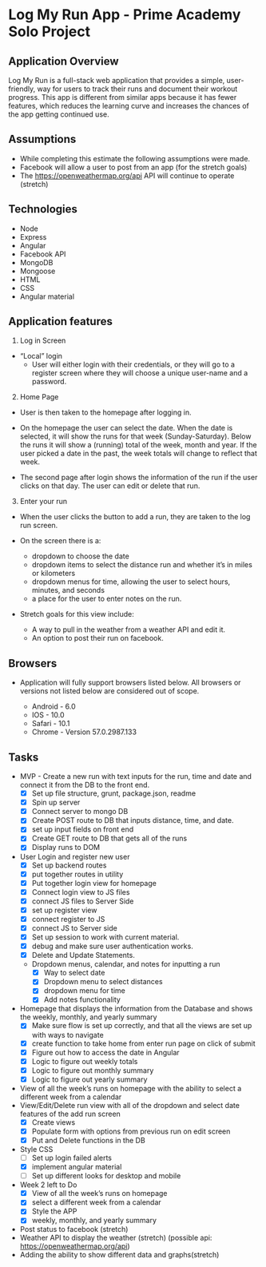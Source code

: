 # Log My Run App - Prime Academy Solo Project

## Application Overview

Log My Run is a full-stack web application that provides a simple, user-friendly, way for users to track their runs and document their workout progress.  This app is different from similar apps because it has fewer features, which reduces the learning curve and increases the chances of the app getting continued use.

## Assumptions

- While completing this estimate the following assumptions were made.
- Facebook will allow a user to post from an app (for the stretch goals)
- The https://openweathermap.org/api API will continue to operate (stretch)

## Technologies
- Node
- Express
- Angular
- Facebook API
- MongoDB
- Mongoose
- HTML
- CSS
- Angular material


## Application features

1. Log in Screen
  - “Local” login
    - User will either login with their credentials, or they will go to a register screen where they will choose a unique user-name and a password.

2. Home Page

  - User is then taken to the homepage after logging in.

  - On the homepage the user can select the date.  When the date is selected, it will show the runs for that week (Sunday-Saturday).  Below the runs it will show a (running) total of the week, month and year.  If the user picked a date in the past, the week totals will change to reflect that week.

  - The second page after login shows the information of the run if the user clicks on that day.  The user can edit or delete that run.

3. Enter your run

  - When the user clicks the button to add a run, they are taken to the log run screen.

  - On the screen there is a:
    - dropdown to choose the date
    - dropdown items to select the distance run and whether it’s in miles or kilometers
    - dropdown menus for time, allowing the user to select hours, minutes, and seconds
    - a place for the user to enter notes on the run.

  - Stretch goals for this view include:
    - A way to pull in the weather from a weather API and edit it.
    - An option to post their run on facebook.

## Browsers
  * Application will fully support browsers listed below. All browsers or versions not listed below are considered out of scope.

    - Android - 6.0
    - IOS - 10.0
    - Safari - 10.1
    - Chrome - Version 57.0.2987.133

## Tasks

  * MVP - Create a new run with text inputs for the run, time and date and connect it from the DB to the front end.
    - [x] Set up file structure, grunt, package.json, readme
    - [x] Spin up server
    - [x] Connect server to mongo DB
    - [x] Create POST route to DB that inputs distance, time, and date.
    - [x] set up input fields on front end
    - [x] Create GET route to DB that gets all of the runs
    - [x] Display runs to DOM

  * User Login and register new user
    - [x] Set up backend routes
    - [x] put together routes in utility
    - [x] Put together login view for homepage
    - [x] Connect login view to JS files
    - [x] connect JS files to Server Side
    - [x] set up register view
    - [x] connect register to JS
    - [x] connect JS to Server side
    - [x] Set up session to work with current material.
    - [x] debug and make sure user authentication works.
    - [x] Delete and Update Statements.

    * Dropdown menus, calendar, and notes for inputting a run
      - [x] Way to select date
      - [x] Dropdown menu to select distances
      - [x] dropdown menu for time
      - [x] Add notes functionality

  * Homepage that displays the information from the Database and shows the weekly, monthly, and yearly summary
    - [x] Make sure flow is set up correctly, and that all the views are set up with ways to navigate
    - [x] create function to take home from enter run page on click of submit
    - [x] Figure out how to access the date in Angular
    - [x] Logic to figure out weekly totals
    - [x] Logic to figure out monthly summary
    - [x] Logic to figure out yearly summary

  * View of all the week’s runs on homepage with the ability to select a different week from a calendar
  * View/Edit/Delete run view with all of the dropdown and select date features of the add run screen
    - [x] Create views
    - [x] Populate form with options from previous run on edit screen
    - [x] Put and Delete functions in the DB
  * Style CSS
      - [ ] Set up login failed alerts
      - [x] implement angular material
      - [ ] Set up different looks for desktop and mobile
  * Week 2 left to Do
      - [x] View of all the week’s runs on homepage
      - [x] select a different week from a calendar
      - [x] Style the APP
      - [x] weekly, monthly, and yearly summary
  * Post status to facebook (stretch)
  * Weather API to display the weather (stretch)
    (possible api: https://openweathermap.org/api)
  * Adding the ability to show different data and graphs(stretch)
